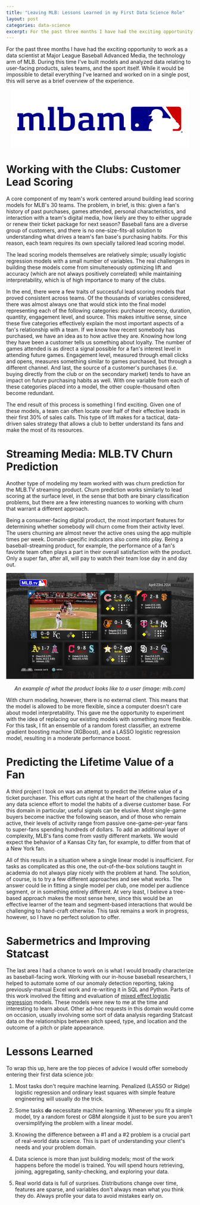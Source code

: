 ```yaml
---
title: "Leaving MLB: Lessons Learned in my First Data Science Role"
layout: post
categories: data-science
excerpt: For the past three months I have had the exciting opportunity to work as a data scientist at Major League Baseball Advanced Media, the technology arm of MLB. This post gives an overview of what I've been working on and the advice I would give a fellow first-time data scientist on their first day on the job. 
---
```

For the past three months I have had the exciting opportunity to work as a data scientist at Major League Baseball Advanced Media, the technology arm of MLB. During this time I've built models and analyzed data relating to user-facing products, sales teams, and the sport itself. While it would be impossible to detail everything I've learned and worked on in a single post, this will serve as a brief overview of the experience. 
<p align = "center">
    <img src="/images/fulls/bam.png" alt>
</p>

# Working with the Clubs: Customer Lead Scoring 

A core component of my team's work centered around building lead scoring models for MLB's 30 teams. The problem, in brief, is this: given a fan's history of past purchases, games attended, personal characteristics, and interaction with a team's digital media, how likely are they to either upgrade or renew their ticket package for next season? Baseball fans are a diverse group of customers, and there is no one-size-fits-all solution to understanding what drives a team's fan base's purchasing habits. For this reason, each team requires its own specially tailored lead scoring model.

The lead scoring models themselves are relatively simple; usually logistic regression models with a small number of variables. The real challenges in building these models come from simulteneously optimizing lift and accuracy (which are not always positively correlated) while maintaining interpretability, which is of high importance to many of the clubs. 

In the end, there were a few traits of successful lead scoring models that proved consistent across teams. Of the thousands of variables considered, there was almost always one that would stick into the final model representing each of the following categories: purchaser recency, duration, quantity, engagement level, and source. This makes intuitive sense, since these five categories effectively explain the most important aspects of a fan's relationship with a team. If we know how recent somebody has purchased, we have an idea as to how active they are. Knowing how long they have been a customer tells us something about loyalty. The number of games attended is as direct a signal possible for a fan's interest level in attending future games. Engagement level, measured through email clicks and opens, measures something similar to games purchased, but through a different channel. And last, the source of a customer's purchases (i.e. buying directly from the club or on the secondary market) tends to have an impact on future purchasing habits as well. With one variable from each of these categories placed into a model, the other couple-thousand often become redundant.  

The end result of this process is something I find exciting. Given one of these models, a team can often locate over half of their effective leads in their first 30% of sales calls. This type of lift makes for a tactical, data-driven sales strategy that allows a club to better understand its fans and make the most of its resources.

# Streaming Media: MLB.TV Churn Prediction

Another type of modeling my team worked with was churn prediction for the MLB.TV streaming product. Churn prediction works similarly to lead scoring at the surface level, in the sense that both are binary classification problems, but there are a few interesting nuances to working with churn that warrant a different approach.

Being a consumer-facing digital product, the most important features for determining whether somebody will churn come from their activity level. The users churning are almost never the active ones using the app multiple times per week. Domain-specific indicators also come into play. Being a baseball-streaming product, for example, the performance of a fan's favorite team often plays a part in their overall satisfaction with the product. Only a super fan, after all, will pay to watch their team lose day in and day out. 

<p align = "center">
    <img src="/images/fulls/mlbtv.jpg" alt>
</p>
<p align="center">
    <em align="center">An example of what the product looks like to a user (image: mlb.com)</em>
</p>
With churn modeling, however, there is no external client. This means that the model is allowed to be more flexible, since a computer doesn't care about model interpretability. This gave me the opportunity to experiment with the idea of replacing our existing models with something more flexible. For this task, I fit an ensemble of a random forest classifier, an extreme gradient boosting machine (XGBoost), and a LASSO logistic regression model, resulting in a moderate performance boost.


# Predicting the Lifetime Value of a Fan
A third project I took on was an attempt to predict the lifetime value of a ticket purchaser. This effort cuts right at the heart of the challenges facing any data science effort to model the habits of a diverse customer base. For this domain in particular, useful signals can be elusive. Most single-game buyers become inactive the following season, and of those who remain active, their levels of activity range from passive one-game-per-year fans to super-fans spending hundreds of dollars. To add an additional layer of complexity, MLB's fans come from vastly different markets. We would expect the behavior of a Kansas City fan, for example, to differ from that of a New York fan.

All of this results in a situation where a single linear model is insufficient. For tasks as complicated as this one, the out-of-the-box solutions taught in academia do not always play nicely with the problem at hand. The solution, of course, is to try a few different approaches and see what works. The answer could lie in fitting a single model per club, one model per audience segment, or in something entirely different. At very least, I believe a tree-based approach makes the most sense here, since this would be an effective learner of the team and segment-based interactions that would be challenging to hand-craft otherwise. This task remains a work in progress, however, so I have no perfect solution to offer. 

# Sabermetrics and Improving Statcast
The last area I had a chance to work on is what I would broadly characterize as baseball-facing work. Working with our in-house baseball researchers, I helped to automate some of our anomaly detection reporting, taking previously-manual Excel work and re-writing it in SQL and Python. Parts of this work involved the fitting and evaluation of [mixed effect logistic regression](https://stats.idre.ucla.edu/r/dae/mixed-effects-logistic-regression/) models. These models were new to me at the time and interesting to learn about. Other ad-hoc requests in this domain would come on occasion, usually involving some sort of data analysis regarding Statcast data on the relationships between pitch speed, type, and location and the outcome of a pitch or plate appearance. 

# Lessons Learned
To wrap this up, here are the top pieces of advice I would offer somebody entering their first data science job: 

1. Most tasks don't require machine learning. Penalized (LASSO or Ridge) logistic regression and ordinary least squares with simple feature engineering will usually do the trick. 

2. Some tasks __do__ necessitate machine learning. Whenever you fit a simple model, try a random forest or GBM alongside it just to be sure you aren't oversimplifying the problem with a linear model. 

3. Knowing the difference between a #1 and a #2 problem is a crucial part of real-world data science. This is part of understanding your client's needs and your problem domain. 

4. Data science is more than just building models; most of the work happens before the model is trained. You will spend hours retrieving, joining, aggregating, sanity-checking, and exploring your data.

5. Real world data is full of surprises. Distributions change over time, features are sparse, and variables don't always mean what you think they do. Always profile your data to avoid mistakes early on.  


















<div>
      <script>
  (function(i,s,o,g,r,a,m){i['GoogleAnalyticsObject']=r;i[r]=i[r]||function(){
  (i[r].q=i[r].q||[]).push(arguments)},i[r].l=1*new Date();a=s.createElement(o),
  m=s.getElementsByTagName(o)[0];a.async=1;a.src=g;m.parentNode.insertBefore(a,m)
  })(window,document,'script','https://www.google-analytics.com/analytics.js','ga');

  ga('create', 'UA-52953508-1', 'auto');
  ga('send', 'pageview');

</script>
</div>


